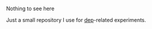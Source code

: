Nothing to see here

Just a small repository I use for [dep](https://github.com/golang/dep)-related experiments.
